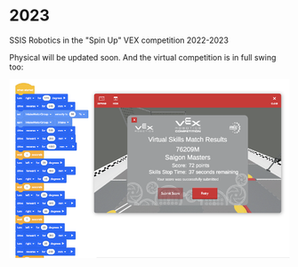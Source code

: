 # 2023

SSIS Robotics in the "Spin Up" VEX competition 2022-2023

Physical will be updated soon. And the virtual competition is in full swing too:

![76209M Masters](76209M/2022-09-21_72a.png)
